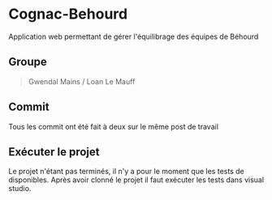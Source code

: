 # Cognac-Behourd
Application web permettant de gérer l'équilibrage des équipes de Béhourd

## Groupe
>Gwendal Mains / Loan Le Mauff

## Commit
Tous les commit ont été fait à deux sur le même post de travail

## Exécuter le projet
Le projet n'étant pas terminés, il n'y a pour le moment que les tests de disponibles.
Après avoir clonné le projet il faut exécuter les tests dans visual studio.
